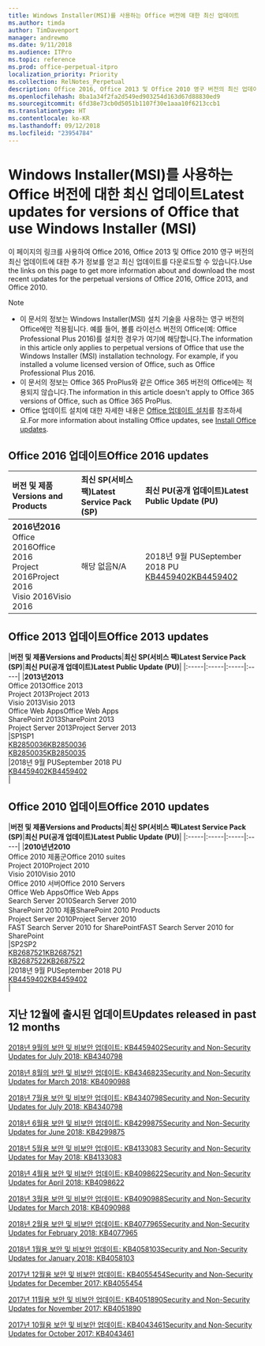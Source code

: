 ```yaml
---
title: Windows Installer(MSI)를 사용하는 Office 버전에 대한 최신 업데이트
ms.author: timda
author: TimDavenport
manager: andrewmo
ms.date: 9/11/2018
ms.audience: ITPro
ms.topic: reference
ms.prod: office-perpetual-itpro
localization_priority: Priority
ms.collection: RelNotes_Perpetual
description: Office 2016, Office 2013 및 Office 2010 영구 버전의 최신 업데이트 정보에 대한 링크를 IT 전문가에게 제공합니다.
ms.openlocfilehash: 8ba1a34f2fa2d549ed903254d163d67d88830ed9
ms.sourcegitcommit: 6fd38e73cb0d5051b1107f30e1aaa10f6213ccb1
ms.translationtype: HT
ms.contentlocale: ko-KR
ms.lasthandoff: 09/12/2018
ms.locfileid: "23954784"
---
```

# <a name="latest-updates-for-versions-of-office-that-use-windows-installer-msi"></a><span data-ttu-id="1b616-103">Windows Installer(MSI)를 사용하는 Office 버전에 대한 최신 업데이트</span><span class="sxs-lookup"><span data-stu-id="1b616-103">Latest updates for versions of Office that use Windows Installer (MSI)</span></span>

<span data-ttu-id="1b616-104">이 페이지의 링크를 사용하여 Office 2016, Office 2013 및 Office 2010 영구 버전의 최신 업데이트에 대한 추가 정보를 얻고 최신 업데이트를 다운로드할 수 있습니다.</span><span class="sxs-lookup"><span data-stu-id="1b616-104">Use the links on this page to get more information about and download the most recent updates for the perpetual versions of Office 2016, Office 2013, and Office 2010.</span></span>
  
 
> [!NOTE]
> - <span data-ttu-id="1b616-p101">이 문서의 정보는 Windows Installer(MSI) 설치 기술을 사용하는 영구 버전의 Office에만 적용됩니다. 예를 들어, 볼륨 라이선스 버전의 Office(예: Office Professional Plus 2016)를 설치한 경우가 여기에 해당합니다.</span><span class="sxs-lookup"><span data-stu-id="1b616-p101">The information in this article only applies to perpetual versions of Office that use the Windows Installer (MSI) installation technology. For example, if you installed a volume licensed version of Office, such as Office Professional Plus 2016.</span></span>
> - <span data-ttu-id="1b616-107">이 문서의 정보는 Office 365 ProPlus와 같은 Office 365 버전의 Office에는 적용되지 않습니다.</span><span class="sxs-lookup"><span data-stu-id="1b616-107">The information in this article doesn't apply to Office 365 versions of Office, such as Office 365 ProPlus.</span></span>
> - <span data-ttu-id="1b616-108">Office 업데이트 설치에 대한 자세한 내용은 [Office 업데이트 설치](https://support.office.com/article/2ab296f3-7f03-43a2-8e50-46de917611c5)를 참조하세요.</span><span class="sxs-lookup"><span data-stu-id="1b616-108">For more information about installing Office updates, see [Install Office updates](https://support.office.com/article/2ab296f3-7f03-43a2-8e50-46de917611c5).</span></span> 


## <a name="office-2016-updates"></a><span data-ttu-id="1b616-109">Office 2016 업데이트</span><span class="sxs-lookup"><span data-stu-id="1b616-109">Office 2016 updates</span></span>

|<span data-ttu-id="1b616-110">**버전 및 제품**</span><span class="sxs-lookup"><span data-stu-id="1b616-110">**Versions and Products**</span></span>|<span data-ttu-id="1b616-111">**최신 SP(서비스 팩)**</span><span class="sxs-lookup"><span data-stu-id="1b616-111">**Latest Service Pack (SP)**</span></span>|<span data-ttu-id="1b616-112">**최신 PU(공개 업데이트)**</span><span class="sxs-lookup"><span data-stu-id="1b616-112">**Latest Public Update (PU)**</span></span>|
|:-----|:-----|:-----|
|<span data-ttu-id="1b616-113">**2016년**</span><span class="sxs-lookup"><span data-stu-id="1b616-113">**2016**</span></span> <br/> <span data-ttu-id="1b616-114">Office 2016</span><span class="sxs-lookup"><span data-stu-id="1b616-114">Office 2016</span></span>  <br/> <span data-ttu-id="1b616-115">Project 2016</span><span class="sxs-lookup"><span data-stu-id="1b616-115">Project 2016</span></span>  <br/> <span data-ttu-id="1b616-116">Visio 2016</span><span class="sxs-lookup"><span data-stu-id="1b616-116">Visio 2016</span></span>  <br/> |<span data-ttu-id="1b616-117">해당 없음</span><span class="sxs-lookup"><span data-stu-id="1b616-117">N/A</span></span>  <br/> |<span data-ttu-id="1b616-118">2018년 9월 PU</span><span class="sxs-lookup"><span data-stu-id="1b616-118">September 2018 PU</span></span>  <br/> [<span data-ttu-id="1b616-119">KB4459402</span><span class="sxs-lookup"><span data-stu-id="1b616-119">KB4459402</span></span>](https://support.microsoft.com/en-us/help/4459402) <br/> |
   
## <a name="office-2013-updates"></a><span data-ttu-id="1b616-120">Office 2013 업데이트</span><span class="sxs-lookup"><span data-stu-id="1b616-120">Office 2013 updates</span></span>

|<span data-ttu-id="1b616-121">**버전 및 제품**</span><span class="sxs-lookup"><span data-stu-id="1b616-121">**Versions and Products**</span></span>|<span data-ttu-id="1b616-122">**최신 SP(서비스 팩)**</span><span class="sxs-lookup"><span data-stu-id="1b616-122">**Latest Service Pack (SP)**</span></span>|<span data-ttu-id="1b616-123">**최신 PU(공개 업데이트)**</span><span class="sxs-lookup"><span data-stu-id="1b616-123">**Latest Public Update (PU)**</span></span>|
|:-----|:-----|:-----|:-----|
|<span data-ttu-id="1b616-124">**2013년**</span><span class="sxs-lookup"><span data-stu-id="1b616-124">**2013**</span></span> <br/> <span data-ttu-id="1b616-125">Office 2013</span><span class="sxs-lookup"><span data-stu-id="1b616-125">Office 2013</span></span>  <br/> <span data-ttu-id="1b616-126">Project 2013</span><span class="sxs-lookup"><span data-stu-id="1b616-126">Project 2013</span></span>  <br/> <span data-ttu-id="1b616-127">Visio 2013</span><span class="sxs-lookup"><span data-stu-id="1b616-127">Visio 2013</span></span>  <br/> <span data-ttu-id="1b616-128">Office Web Apps</span><span class="sxs-lookup"><span data-stu-id="1b616-128">Office Web Apps</span></span>  <br/> <span data-ttu-id="1b616-129">SharePoint 2013</span><span class="sxs-lookup"><span data-stu-id="1b616-129">SharePoint 2013</span></span>  <br/> <span data-ttu-id="1b616-130">Project Server 2013</span><span class="sxs-lookup"><span data-stu-id="1b616-130">Project Server 2013</span></span>  <br/> |<span data-ttu-id="1b616-131">SP1</span><span class="sxs-lookup"><span data-stu-id="1b616-131">SP1</span></span> <br/> [<span data-ttu-id="1b616-132">KB2850036</span><span class="sxs-lookup"><span data-stu-id="1b616-132">KB2850036</span></span>](https://support.microsoft.com/kb/2850036) <br/>[<span data-ttu-id="1b616-133">KB2850035</span><span class="sxs-lookup"><span data-stu-id="1b616-133">KB2850035</span></span>](https://support.microsoft.com/kb/2850035) <br/> |<span data-ttu-id="1b616-134">2018년 9월 PU</span><span class="sxs-lookup"><span data-stu-id="1b616-134">September 2018 PU</span></span>  <br/> [<span data-ttu-id="1b616-135">KB4459402</span><span class="sxs-lookup"><span data-stu-id="1b616-135">KB4459402</span></span>](https://support.microsoft.com/en-us/help/4459402) <br/> |
   
## <a name="office-2010-updates"></a><span data-ttu-id="1b616-136">Office 2010 업데이트</span><span class="sxs-lookup"><span data-stu-id="1b616-136">Office 2010 updates</span></span>

|<span data-ttu-id="1b616-137">**버전 및 제품**</span><span class="sxs-lookup"><span data-stu-id="1b616-137">**Versions and Products**</span></span>|<span data-ttu-id="1b616-138">**최신 SP(서비스 팩)**</span><span class="sxs-lookup"><span data-stu-id="1b616-138">**Latest Service Pack (SP)**</span></span>|<span data-ttu-id="1b616-139">**최신 PU(공개 업데이트)**</span><span class="sxs-lookup"><span data-stu-id="1b616-139">**Latest Public Update (PU)**</span></span>|
|:-----|:-----|:-----|:-----|
|<span data-ttu-id="1b616-140">**2010년년**</span><span class="sxs-lookup"><span data-stu-id="1b616-140">**2010**</span></span> <br/> <span data-ttu-id="1b616-141">Office 2010 제품군</span><span class="sxs-lookup"><span data-stu-id="1b616-141">Office 2010 suites</span></span>  <br/> <span data-ttu-id="1b616-142">Project 2010</span><span class="sxs-lookup"><span data-stu-id="1b616-142">Project 2010</span></span>  <br/> <span data-ttu-id="1b616-143">Visio 2010</span><span class="sxs-lookup"><span data-stu-id="1b616-143">Visio 2010</span></span>  <br/> <span data-ttu-id="1b616-144">Office 2010 서버</span><span class="sxs-lookup"><span data-stu-id="1b616-144">Office 2010 Servers</span></span>  <br/> <span data-ttu-id="1b616-145">Office Web Apps</span><span class="sxs-lookup"><span data-stu-id="1b616-145">Office Web Apps</span></span>  <br/> <span data-ttu-id="1b616-146">Search Server 2010</span><span class="sxs-lookup"><span data-stu-id="1b616-146">Search Server 2010</span></span>  <br/> <span data-ttu-id="1b616-147">SharePoint 2010 제품</span><span class="sxs-lookup"><span data-stu-id="1b616-147">SharePoint 2010 Products</span></span>  <br/> <span data-ttu-id="1b616-148">Project Server 2010</span><span class="sxs-lookup"><span data-stu-id="1b616-148">Project Server 2010</span></span>  <br/> <span data-ttu-id="1b616-149">FAST Search Server 2010 for SharePoint</span><span class="sxs-lookup"><span data-stu-id="1b616-149">FAST Search Server 2010 for SharePoint</span></span>  <br/> |<span data-ttu-id="1b616-150">SP2</span><span class="sxs-lookup"><span data-stu-id="1b616-150">SP2</span></span> <br/>[<span data-ttu-id="1b616-151">KB2687521</span><span class="sxs-lookup"><span data-stu-id="1b616-151">KB2687521</span></span>](https://support.microsoft.com/kb/2687521) <br/> [<span data-ttu-id="1b616-152">KB2687522</span><span class="sxs-lookup"><span data-stu-id="1b616-152">KB2687522</span></span>](https://support.microsoft.com/kb/2687522) <br/> |<span data-ttu-id="1b616-153">2018년 9월 PU</span><span class="sxs-lookup"><span data-stu-id="1b616-153">September 2018 PU</span></span> <br/>[<span data-ttu-id="1b616-154">KB4459402</span><span class="sxs-lookup"><span data-stu-id="1b616-154">KB4459402</span></span>](https://support.microsoft.com/en-us/help/4459402) <br/>|
   

   
## <a name="updates-released-in-past-12-months"></a><span data-ttu-id="1b616-155">지난 12월에 출시된 업데이트</span><span class="sxs-lookup"><span data-stu-id="1b616-155">Updates released in past 12 months</span></span>

[<span data-ttu-id="1b616-156">2018년 9월의 보안 및 비보안 업데이트: KB4459402</span><span class="sxs-lookup"><span data-stu-id="1b616-156">Security and Non-Security Updates for July 2018: KB4340798</span></span>](https://support.microsoft.com/help/4459402) 

[<span data-ttu-id="1b616-157">2018년 8월의 보안 및 비보안 업데이트: KB4346823</span><span class="sxs-lookup"><span data-stu-id="1b616-157">Security and Non-Security Updates for March 2018: KB4090988</span></span>](https://support.microsoft.com/help/4346823)   

[<span data-ttu-id="1b616-158">2018년 7월용 보안 및 비보안 업데이트: KB4340798</span><span class="sxs-lookup"><span data-stu-id="1b616-158">Security and Non-Security Updates for July 2018: KB4340798</span></span>](https://support.microsoft.com/help/4340798)   

[<span data-ttu-id="1b616-159">2018년 6월용 보안 및 비보안 업데이트: KB4299875</span><span class="sxs-lookup"><span data-stu-id="1b616-159">Security and Non-Security Updates for June 2018: KB4299875</span></span>](https://support.microsoft.com/help/4299875)  

[<span data-ttu-id="1b616-160">2018년 5월용 보안 및 비보안 업데이트: KB4133083 </span><span class="sxs-lookup"><span data-stu-id="1b616-160">Security and Non-Security Updates for May 2018: KB4133083 </span></span>](https://support.microsoft.com/en-us/help/4133083)
  
[<span data-ttu-id="1b616-161">2018년 4월용 보안 및 비보안 업데이트: KB4098622</span><span class="sxs-lookup"><span data-stu-id="1b616-161">Security and Non-Security Updates for April 2018: KB4098622</span></span>](https://support.microsoft.com/en-us/help/4098622) 
  
[<span data-ttu-id="1b616-162">2018년 3월용 보안 및 비보안 업데이트: KB4090988</span><span class="sxs-lookup"><span data-stu-id="1b616-162">Security and Non-Security Updates for March 2018: KB4090988</span></span>](https://support.microsoft.com/en-us/help/4090988)  
  
[<span data-ttu-id="1b616-163">2018년 2월용 보안 및 비보안 업데이트: KB4077965</span><span class="sxs-lookup"><span data-stu-id="1b616-163">Security and Non-Security Updates for February 2018: KB4077965</span></span>](https://support.microsoft.com/help/4077965)  
  
[<span data-ttu-id="1b616-164">2018년 1월용 보안 및 비보안 업데이트: KB4058103</span><span class="sxs-lookup"><span data-stu-id="1b616-164">Security and Non-Security Updates for January 2018: KB4058103</span></span>](https://support.microsoft.com/help/4058103)   
  
[<span data-ttu-id="1b616-165">2017년 12월용 보안 및 비보안 업데이트: KB4055454</span><span class="sxs-lookup"><span data-stu-id="1b616-165">Security and Non-Security Updates for December 2017: KB4055454</span></span>](https://support.microsoft.com/help/4055454)   
  
[<span data-ttu-id="1b616-166">2017년 11월용 보안 및 비보안 업데이트: KB4051890</span><span class="sxs-lookup"><span data-stu-id="1b616-166">Security and Non-Security Updates for November 2017: KB4051890</span></span>](https://support.microsoft.com/help/4051890)   
  
[<span data-ttu-id="1b616-167">2017년 10월용 보안 및 비보안 업데이트: KB4043461</span><span class="sxs-lookup"><span data-stu-id="1b616-167">Security and Non-Security Updates for October 2017: KB4043461</span></span>](https://support.microsoft.com/help/4043461)   
    

  

   
  
